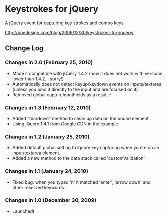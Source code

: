 # Keystrokes for jQuery

A jQuery event for capturing key strokes and combo keys

http://boedesign.com/blog/2009/12/30/keystrokes-for-jquery/

## Change Log

### Changes in 2.0 (February 25, 2010)

* Made it compatible with jQuery 1.4.2 (now it does not work with versions lower than 1.4.2... sorry!)
* Automatically does not detect keyup/keydown events on inputs/textarea (unless you bind it directly to the input and are focused on it)
* Removed global.captureInputFields as a result ^

### Changes in 1.3 (February 12, 2010)

* Added "teardown" method to clean up data on the bound element.
* Using jQuery 1.4.1 from Google CDN in the example.

### Changes in 1.2 (January 25, 2010)

* Added default global setting to ignore key capturing when you're on an input/textarea element.  
* Added a new method to the data stack called 'customValidation'.

### Changes in 1.1 (January 24, 2010)

* Fixed bug: when you typed 'n' it matched 'enter', 'arrow down' and other reserved keywords.

### Changes in 1.0 (December 30, 2009)

* Launched!
